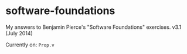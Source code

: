 # software-foundations
My answers to Benjamin Pierce's "Software Foundations" exercises. v3.1 (July 2014)

Currently on: `Prop.v`
